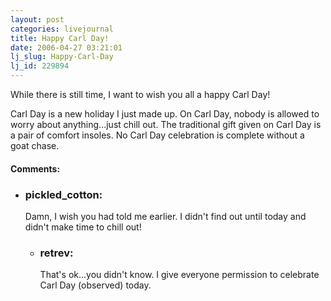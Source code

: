 ```yaml
---
layout: post
categories: livejournal
title: Happy Carl Day!
date: 2006-04-27 03:21:01
lj_slug: Happy-Carl-Day
lj_id: 229894
---
```

While there is still time, I want to wish you all a happy Carl Day!  



Carl Day is a new holiday I just made up. On Carl Day, nobody is allowed to worry about anything...just chill out. The traditional gift given on Carl Day is a pair of comfort insoles. No Carl Day celebration is complete without a goat chase.


<div id="comments"><h4>Comments:</h4><div class="lj-comments"><ul>
<li><h3>pickled_cotton: </h3>
<a id="comment-648"></a>
<p>Damn, I wish you had told me earlier.  I didn't find out until today and didn't make time to chill out!</p>
<ul>
<li><h3>retrev: </h3>
<a id="comment-649"></a>
<p>That's ok...you didn't know. I give everyone permission to celebrate Carl Day (observed) today.</p>
</li>
</ul>
</li>
</ul></div></div>
